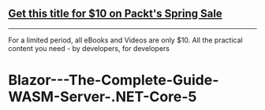 ## [Get this title for $10 on Packt's Spring Sale](https://www.packt.com/V17406?utm_source=github&utm_medium=packt-github-repo&utm_campaign=spring_10_dollar_2022)
-----
For a limited period, all eBooks and Videos are only $10. All the practical content you need \- by developers, for developers

# Blazor---The-Complete-Guide-WASM-Server-.NET-Core-5
